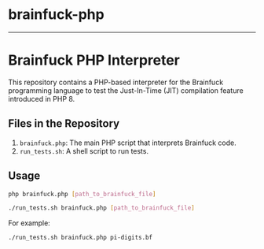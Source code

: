 # brainfuck-php

---

# Brainfuck PHP Interpreter

This repository contains a PHP-based interpreter for the Brainfuck programming language to test the Just-In-Time (JIT) compilation feature introduced in PHP 8.

## Files in the Repository

1. `brainfuck.php`: The main PHP script that interprets Brainfuck code.
2. `run_tests.sh`: A shell script to run tests.

## Usage

```bash
php brainfuck.php [path_to_brainfuck_file]
```

```bash
./run_tests.sh brainfuck.php [path_to_brainfuck_file]
```

For example:

```bash
./run_tests.sh brainfuck.php pi-digits.bf
```
